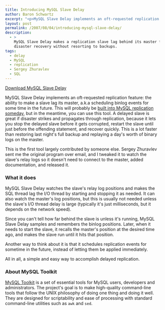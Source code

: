 ```yaml
---
title: Introducing MySQL Slave Delay
author: Baron Schwartz
excerpt: "<p>MySQL Slave Delay implements an oft-requested replication feature: the ability to make a slave lag its master, a.k.a scheduling binlog events for some time in the future.  This will probably be built into MySQL replication someday, but in the meantime, you can use this tool.  A delayed slave is great if disaster strikes and propagates through replication, because it lets you stop the delayed slave before it gets corrupted, restart the slave until just before the offending statement, and recover quickly.  This is a lot faster than restoring last night's full backup and replaying a day's worth of binary logs on the master.</p>"
layout: post
permalink: /2007/08/04/introducing-mysql-slave-delay/
description:
  - >
    MySQL Slave Delay makes a replication slave lag behind its master for quick
    disaster recovery without resorting to backups.
tags:
  - delay
  - MySQL
  - replication
  - Sergey Zhuravlev
  - SQL
---
```

<p class="download">
  <a href="http://code.google.com/p/maatkit/">Download MySQL Slave Delay</a>
</p>

MySQL Slave Delay implements an oft-requested replication feature: the ability to make a slave lag its master, a.k.a scheduling binlog events for some time in the future. This will probably be [built into MySQL replication someday][1], but in the meantime, you can use this tool. A delayed slave is great if disaster strikes and propagates through replication, because it lets you stop the delayed slave before it gets corrupted, restart the slave until just before the offending statement, and recover quickly. This is a lot faster than restoring last night's full backup and replaying a day's worth of binary logs on the master.

This is the first tool largely contributed by someone else. Sergey Zhuravlev sent me the original program over email, and I tweaked it to watch the slave's relay logs so it doesn't need to connect to the master, added documentation, and released it.

### What it does

MySQL Slave Delay watches the slave's relay log positions and makes the SQL thread lag the I/O thread by starting and stopping it as needed. It can also watch the master's log positions, but this is usually not needed unless the slave's I/O thread delay is large (typically it's just milliseconds, but it depends on the network speed).

Since you can't tell how far behind the slave is unless it's running, MySQL Slave Delay samples and remembers the binlog positions. Later, when it needs to start the slave, it recalls the master's position at the desired time ago, and makes the slave run until it hits that position.

Another way to think about it is that it schedules replication events for sometime in the future, instead of letting them be applied immediately.

All in all, a simple and easy way to accomplish delayed replication.

### About MySQL Toolkit

[MySQL Toolkit][2] is a set of essential tools for MySQL users, developers and administrators. The project's goal is to make high-quality command-line tools that follow the UNIX philosophy of doing one thing and doing it well. They are designed for scriptability and ease of processing with standard command-line utilities such as `awk` and `sed`.

 [1]: http://bugs.mysql.com/bug.php?id=28760
 [2]: http://code.google.com/p/maatkit
